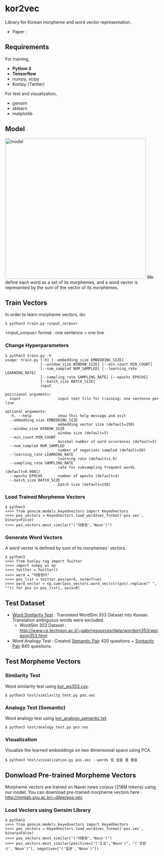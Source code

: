 # kor2vec
  Library for Korean morpheme and word vector representation.

- Paper : 

## Requirements
For training,
- **Python 3**
- **Tensorflow**
- numpy, scipy
- Konlpy (Twitter)

For test and visualization,
- gensim
- sklearn
- matplotlib

## Model
<img width="458" alt="model" src="https://cloud.githubusercontent.com/assets/6512394/26795584/2a636ba4-4a61-11e7-96fd-2a79dcd2464c.png">
We define each word as a set of its morphemes, and a word vector is represented by the sum of the vector of its morphemes.

## Train Vectors
In order to learn morpheme vectors, do:

```
$ python3 train.py <input_corpus>
```
<input_corpus> format : one sentence = one line


### Change Hyperparameters

```
$ python3 train.py -h
usage: train.py [-h] [--embedding_size EMBEDDING_SIZE]
                [--window_size WINDOW_SIZE] [--min_count MIN_COUNT]
                [--num_sampled NUM_SAMPLED] [--learning_rate LEARNING_RATE]
                [--sampling_rate SAMPLING_RATE] [--epochs EPOCHS]
                [--batch_size BATCH_SIZE]
                input

positional arguments:
  input                 input text file for training: one sentence per line

optional arguments:
  -h, --help            show this help message and exit
  --embedding_size EMBEDDING_SIZE
                        embedding vector size (default=150)
  --window_size WINDOW_SIZE
                        window size (default=5)
  --min_count MIN_COUNT
                        minimal number of word occurences (default=5)
  --num_sampled NUM_SAMPLED
                        number of negatives sampled (default=50)
  --learning_rate LEARNING_RATE
                        learning rate (default=1.0)
  --sampling_rate SAMPLING_RATE
                        rate for subsampling frequent words (default=0.0001)
  --epochs EPOCHS       number of epochs (default=3)
  --batch_size BATCH_SIZE
                        batch size (default=150)

```

### Load Trained Morpheme Vectors
```
$ python3
>>>> from gensim.models.keyedvectors import KeyedVectors
>>>> pos_vectors = KeyedVectors.load_word2vec_format('pos.vec', binary=False)
>>>> pos_vectors.most_similar("('대통령','Noun')")
```

### Generate Word Vectors
  A word vector is defined by sum of its morphemes' vectors.
```
$ python3
>>>> from konlpy.tag import Twitter
>>>> import numpy as np
>>>> twitter = Twitter()
>>>> word = "대통령이"
>>>> pos_list = twitter.pos(word, norm=True)
>>>> word_vector = np.sum([pos_vectors.word_vec(str(pos).replace(" ", "")) for pos in pos_list], axis=0)
```


## Test Dataset
- [Word Similarity Test](test_dataset/kor_ws353.csv) : Translated WordSim 353 Dataset into Korean. Translation ambiguous words were excluded.
  - WordSim 353 Dataset : http://www.cs.technion.ac.il/~gabr/resources/data/wordsim353/wordsim353.html
- Word Analogy Test : Created [Semantic Pair](test_dataset/kor_analogy_semantic.txt) 420 questions + [Syntactic Pair](test_dataset/kor_analogy_syntactic.txt) 840 questions.

## Test Morpheme Vectors
### Similarity Test
  Word similarity test using [kor_ws353.csv](test_dataset/kor_ws353.csv).
 ```
 $ python3 test/similarity_test.py pos.vec
 ```

### Analogy Test (Semantic)
  Word analogy test using [kor_analogy_semantic.txt](test_dataset/kor_analogy_semantic.txt).
 ```
 $ python3 test/analogy_test.py pos.vec
 ```
### Visualization
  Visualize the learned embeddings on two dimensional space using PCA.
```
$ python3 test/visualization.py pos.vec --words 밥 밥을 물 물을
```

## Donwload Pre-trained Morpheme Vectors
Morpheme vectors are trained on Naver news corpus (218M tokens) using our model. You can download pre-trained morpheme vectors here : http://mmlab.snu.ac.kr/~djlee/pos.vec

### Load Vectors using Gensim Library
```
$ python3
>>>> from gensim.models.keyedvectors import KeyedVectors
>>>> pos_vectors = KeyedVectors.load_word2vec_format('pos.vec', binary=False)
>>>> pos_vectors.most_similar("('대통령','Noun')")
>>>> pos_vectors.most_similar(positive=["('도쿄','Noun')", "('프랑스','Noun')"], negative=["('일본','Noun')"])
```



